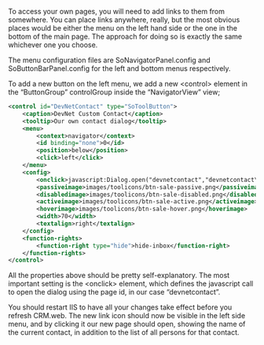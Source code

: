 <properties date="2016-06-24"
SortOrder="53"
/>

To access your own pages, you will need to add links to them from somewhere. You can place links anywhere, really, but the most obvious places would be either the menu on the left hand side or the one in the bottom of the main page. The approach for doing so is exactly the same whichever one you choose.

The menu configuration files are SoNavigatorPanel.config and SoButtonBarPanel.config for the left and bottom menus respectively.

To add a new button on the left menu, we add a new &lt;control&gt; element in the “ButtonGroup” controlGroup inside the “NavigatorView” view;

```xml
<control id="DevNetContact" type="SoToolButton">
    <caption>DevNet Custom Contact</caption>
    <tooltip>Our own contact dialog</tooltip>
    <menu>
        <context>navigator</context>
        <id binding="none">0</id>
        <position>below</position>
        <click>left</click>
    </menu>
    <config>
        <onclick>javascript:Dialog.open("devnetcontact","devnetcontact\[dialog=stop\]");</onclick>
        <passiveimage>images/toolicons/btn-sale-passive.png</passiveimage>
        <disabledimage>images/toolicons/btn-sale-disabled.png</disabledimage>
        <activeimage>images/toolicons/btn-sale-active.png</activeimage>
        <hoverimage>images/toolicons/btn-sale-hover.png</hoverimage>
        <width>70</width>
        <textalign>right</textalign>
    </config>
    <function-rights>
        <function-right type="hide">hide-inbox</function-right>
    </function-rights>
</control>
```

All the properties above should be pretty self-explanatory. The most important setting is the &lt;onclick&gt; element, which defines the javascript call to open the dialog using the page id, in our case “devnetcontact”.

You should restart IIS to have all your changes take effect before you refresh CRM.web. The new link icon should now be visible in the left side menu, and by clicking it our new page should open, showing the name of the current contact, in addition to the list of all persons for that contact.
